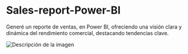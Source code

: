 # Sales-report-Power-BI
Generé un reporte de ventas, en Power BI, ofreciendo una visión clara y dinámica del rendimiento comercial, destacando tendencias clave.


![Descripción de la imagen](Sales_report_power_bi.JPG)
